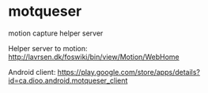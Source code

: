 # motqueser
motion capture helper server

Helper server to motion: http://lavrsen.dk/foswiki/bin/view/Motion/WebHome

Android client: https://play.google.com/store/apps/details?id=ca.dioo.android.motqueser_client
